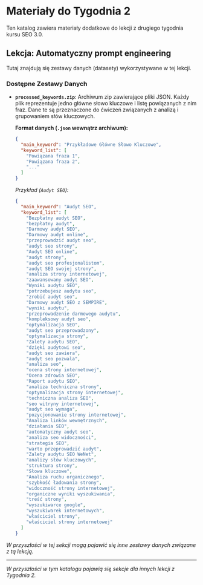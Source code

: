 # Materiały do Tygodnia 2

Ten katalog zawiera materiały dodatkowe do lekcji z drugiego tygodnia kursu SEO 3.0.

## Lekcja: Automatyczny prompt engineering

Tutaj znajdują się zestawy danych (datasety) wykorzystywane w tej lekcji.

### Dostępne Zestawy Danych

*   **`processed_keywords.zip`**: Archiwum zip zawierające pliki JSON. Każdy plik reprezentuje jedno główne słowo kluczowe i listę powiązanych z nim fraz. Dane te są przeznaczone do ćwiczeń związanych z analizą i grupowaniem słów kluczowych.

    **Format danych (`.json` wewnątrz archiwum):**
    ```json
    {
      "main_keyword": "Przykładowe Główne Słowo Kluczowe",
      "keyword_list": [
        "Powiązana fraza 1",
        "Powiązana fraza 2",
        "..."
      ]
    }
    ```
    *Przykład (`Audyt SEO`):*
    ```json
    {
      "main_keyword": "Audyt SEO",
      "keyword_list": [
        "Bezpłatny audyt SEO",
        "bezpłatny audyt",
        "Darmowy audyt SEO",
        "Darmowy audyt online",
        "przeprowadzić audyt seo",
        "audyt seo strony",
        "Audyt SEO online",
        "audyt strony",
        "audyt seo profesjonalistom",
        "audyt SEO swojej strony",
        "analiza strony internetowej",
        "zaawansowany audyt SEO",
        "Wyniki audytu SEO",
        "potrzebujesz audytu seo",
        "zrobić audyt seo",
        "Darmowy audyt SEO z SEMPIRE",
        "wyniki audytu",
        "przeprowadzenie darmowego audytu",
        "kompleksowy audyt seo",
        "optymalizacja SEO",
        "audyt seo przeprowadzony",
        "optymalizacja strony",
        "Zalety audytu SEO",
        "dzięki audytowi seo",
        "audyt seo zawiera",
        "audyt seo pozwala",
        "analiza seo",
        "ocena strony internetowej",
        "Ocena zdrowia SEO",
        "Raport audytu SEO",
        "analiza techniczna strony",
        "optymalizacja strony internetowej",
        "techniczna analiza SEO",
        "seo witryny internetowej",
        "audyt seo wymaga",
        "pozycjonowanie strony internetowej",
        "Analiza linków wewnętrznych",
        "działania SEO",
        "automatyczny audyt seo",
        "analiza seo widoczności",
        "strategia SEO",
        "warto przeprowadzić audyt",
        "Zalety audytu SEO WeNet",
        "analizy słów kluczowych",
        "struktura strony",
        "Słowa kluczowe",
        "Analiza ruchu organicznego",
        "szybkość ładowania strony",
        "widoczność strony internetowej",
        "organiczne wyniki wyszukiwania",
        "treść strony",
        "wyszukiwarce google",
        "wyszukiwarek internetowych",
        "właściciel strony",
        "właściciel strony internetowej"
      ]
    }
    ```

*W przyszłości w tej sekcji mogą pojawić się inne zestawy danych związane z tą lekcją.*

---

*W przyszłości w tym katalogu pojawią się sekcje dla innych lekcji z Tygodnia 2.* 